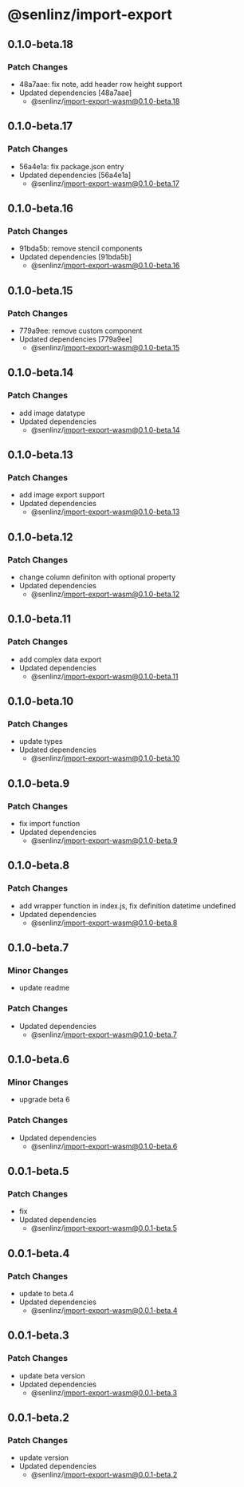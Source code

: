 # @senlinz/import-export

## 0.1.0-beta.18

### Patch Changes

- 48a7aae: fix note, add header row height support
- Updated dependencies [48a7aae]
  - @senlinz/import-export-wasm@0.1.0-beta.18

## 0.1.0-beta.17

### Patch Changes

- 56a4e1a: fix package.json entry
- Updated dependencies [56a4e1a]
  - @senlinz/import-export-wasm@0.1.0-beta.17

## 0.1.0-beta.16

### Patch Changes

- 91bda5b: remove stencil components
- Updated dependencies [91bda5b]
  - @senlinz/import-export-wasm@0.1.0-beta.16

## 0.1.0-beta.15

### Patch Changes

- 779a9ee: remove custom component
- Updated dependencies [779a9ee]
  - @senlinz/import-export-wasm@0.1.0-beta.15

## 0.1.0-beta.14

### Patch Changes

- add image datatype
- Updated dependencies
  - @senlinz/import-export-wasm@0.1.0-beta.14

## 0.1.0-beta.13

### Patch Changes

- add image export support
- Updated dependencies
  - @senlinz/import-export-wasm@0.1.0-beta.13

## 0.1.0-beta.12

### Patch Changes

- change column definiton with optional property
- Updated dependencies
  - @senlinz/import-export-wasm@0.1.0-beta.12

## 0.1.0-beta.11

### Patch Changes

- add complex data export
- Updated dependencies
  - @senlinz/import-export-wasm@0.1.0-beta.11

## 0.1.0-beta.10

### Patch Changes

- update types
- Updated dependencies
  - @senlinz/import-export-wasm@0.1.0-beta.10

## 0.1.0-beta.9

### Patch Changes

- fix import function
- Updated dependencies
  - @senlinz/import-export-wasm@0.1.0-beta.9

## 0.1.0-beta.8

### Patch Changes

- add wrapper function in index.js, fix definition datetime undefined
- Updated dependencies
  - @senlinz/import-export-wasm@0.1.0-beta.8

## 0.1.0-beta.7

### Minor Changes

- update readme

### Patch Changes

- Updated dependencies
  - @senlinz/import-export-wasm@0.1.0-beta.7

## 0.1.0-beta.6

### Minor Changes

- upgrade beta 6

### Patch Changes

- Updated dependencies
  - @senlinz/import-export-wasm@0.1.0-beta.6

## 0.0.1-beta.5

### Patch Changes

- fix
- Updated dependencies
  - @senlinz/import-export-wasm@0.0.1-beta.5

## 0.0.1-beta.4

### Patch Changes

- update to beta.4
- Updated dependencies
  - @senlinz/import-export-wasm@0.0.1-beta.4

## 0.0.1-beta.3

### Patch Changes

- update beta version
- Updated dependencies
  - @senlinz/import-export-wasm@0.0.1-beta.3

## 0.0.1-beta.2

### Patch Changes

- update version
- Updated dependencies
  - @senlinz/import-export-wasm@0.0.1-beta.2
